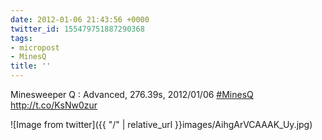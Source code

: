 ```yaml
---
date: 2012-01-06 21:43:56 +0000
twitter_id: 155479751887290368
tags:
- micropost
- MinesQ
title: ''
---
```


Minesweeper Q : Advanced, 276.39s, 2012/01/06 [#MinesQ](https://twitter.com/hashtag/MinesQ) http://t.co/KsNw0zur

![Image from twitter]({{ "/" | relative_url  }}images/AihgArVCAAAK_Uy.jpg)
